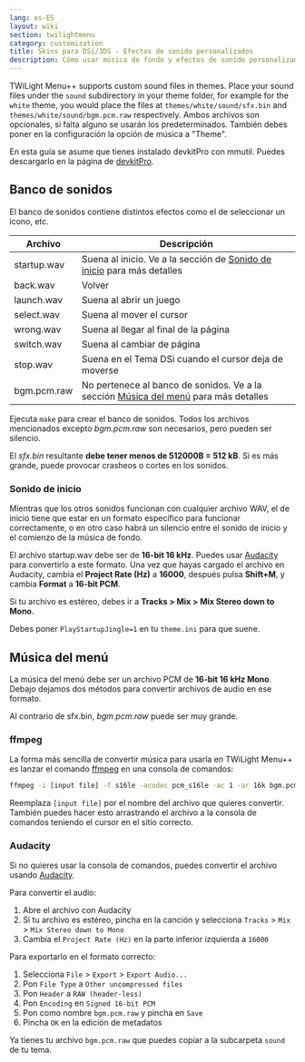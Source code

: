 ```yaml
---
lang: es-ES
layout: wiki
section: twilightmenu
category: customization
title: Skins para DSi/3DS - Efectos de sonido personalizados
description: Cómo usar música de fondo y efectos de sonido personalizados en las skins de DSi y 3DS de TWiLight Menu++
---
```


TWiLight Menu++ supports custom sound files in themes. Place your sound files under the `sound` subdirectory in your theme folder, for example for the `white` theme, you would place the files at `themes/white/sound/sfx.bin` and `themes/white/sound/bgm.pcm.raw` respectively. Ambos archivos son opcionales, si falta alguno se usarán los predeterminados. También debes poner en la configuración la opción de música a "Theme".

En esta guía se asume que tienes instalado devkitPro con mmutil. Puedes descargarlo en la página de [devkitPro](https://devkitpro.org/wiki/Getting_Started).

## Banco de sonidos
El banco de sonidos contiene distintos efectos como el de seleccionar un icono, etc.

| Archivo     | Descripción                                                                                      |
| ----------- | ------------------------------------------------------------------------------------------------ |
| startup.wav | Suena al inicio. Ve a la sección de [Sonido de inicio](#startup-sound) para más detalles         |
| back.wav    | Volver                                                                                           |
| launch.wav  | Suena al abrir un juego                                                                          |
| select.wav  | Suena al mover el cursor                                                                         |
| wrong.wav   | Suena al llegar al final de la página                                                            |
| switch.wav  | Suena al cambiar de página                                                                       |
| stop.wav    | Suena en el Tema DSi cuando el cursor deja de moverse                                            |
| bgm.pcm.raw | No pertenece al banco de sonidos. Ve a la sección [Música del menú](#menu-bgm) para más detalles |

Ejecuta `make` para crear el banco de sonidos. Todos los archivos mencionados excepto *bgm.pcm.raw* son necesarios, pero pueden ser silencio.

El *sfx.bin* resultante **debe tener menos de 512000B = 512 kB**. Si es más grande, puede provocar crasheos o cortes en los sonidos.

### Sonido de inicio
Mientras que los otros sonidos funcionan con cualquier archivo WAV, el de inicio tiene que estar en un formato específico para funcionar correctamente, o en otro caso habrá un silencio entre el sonido de inicio y el comienzo de la música de fondo.

El archivo startup.wav debe ser de **16-bit 16 kHz**. Puedes usar [Audacity](https://www.audacityteam.org/download/) para convertirlo a este formato. Una vez que hayas cargado el archivo en Audacity, cambia el **Project Rate (Hz)** a **16000**, después pulsa **Shift+M**, y cambia **Format** a **16-bit PCM**.

Si tu archivo es estéreo, debes ir a **Tracks > Mix > Mix Stereo down to Mono**.

Debes poner `PlayStartupJingle=1` en tu `theme.ini` para que suene.


## Música del menú
La música del menú debe ser un archivo PCM de **16-bit 16 kHz Mono**. Debajo dejamos dos métodos para convertir archivos de audio en ese formato.

Al contrario de sfx.bin, *bgm.pcm.raw* puede ser muy grande.

### ffmpeg
La forma más sencilla de convertir música para usarla en TWiLight Menu++ es lanzar el comando [ffmpeg](https://ffmpeg.org) en una consola de comandos:

```bash
ffmpeg -i [input file] -f s16le -acodec pcm_s16le -ac 1 -ar 16k bgm.pcm.raw
```

Reemplaza `[input file]` por el nombre del archivo que quieres convertir. También puedes hacer esto arrastrando el archivo a la consola de comandos teniendo el cursor en el sitio correcto.

### Audacity
Si no quieres usar la consola de comandos, puedes convertir el archivo usando [Audacity](https://www.audacityteam.org/download/).

Para convertir el audio:
1. Abre el archivo con Audacity
1. Si tu archivo es estéreo, pincha en la canción y selecciona `Tracks` > `Mix` > `Mix Stereo down to Mono`
1. Cambia el `Project Rate (Hz)` en la parte inferior izquierda a `16000`

Para exportarlo en el formato correcto:
1. Selecciona `File` > `Export` > `Export Audio...`
1. Pon `File Type` a `Other uncompressed files`
1. Pon `Header` a `RAW (header-less)`
1. Pon `Encoding` en `Signed 16-bit PCM`
1. Pon como nombre `bgm.pcm.raw` y pincha en `Save`
1. Pincha `OK` en la edición de metadatos

Ya tienes tu archivo `bgm.pcm.raw` que puedes copiar a la subcarpeta `sound` de tu tema.
